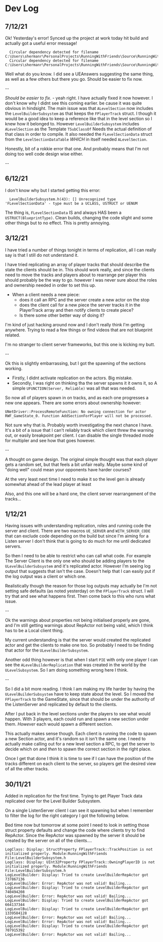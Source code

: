 ﻿# Dev Log

## 7/12/21

Ok! Yesterday's error! Synced up the project at work today hit build and actually got a useful error message!
```
  Circular dependency detected for filename C:\Users\shermanr\PersonalProjects\RunningWithFriends\Source\RunningWithFriends\LevelSection.h!
  Circular dependency detected for filename C:\Users\shermanr\PersonalProjects\RunningWithFriends\Source\RunningWithFriends\LevelSectionsDataTable.h!
```

Well what do you know. I did see a UEAnswers suggesting the same thing, as well as a few others but there you go.
Should be easier to fix now.

--

*Should be easier to fix*. - yeah right. I have actually fixed it now however. 
I don't know why I didnt see this coming earlier. be cause it was quite obvious in hindsight. 
The main issue was that `ALevelSection` now includes the `LevelBuilderSubsystem` as that keeps the `FPlayerTrack` struct.
I though it would be a good idea to keep a reference like that in the level section so I knew how it belonged to.
However `LevelBuilderSubsystem` includes `ALevelSection` as the Template `TSubClassOf` Needs the actual definition of that class in order to compile. It also needed the `FLevelSectionData` struct from the `LevelSectionDataTable` _WHICH_ in itself needed `ALevelSection`. 

Honestly, bit of a rokkie error that one. And probably means that I'm not doing too well code design wise either.

--

## 6/12/21

I don't know why but I started getting this error:

```
  LevelBuilderSubsystem.h(43): [] Unrecognized type 'FLevelSectionData' - type must be a UCLASS, USTRUCT or UENUM
```
The thing is, `FLevelSectionData` IS and always HAS been a `USTRUCT(BlueprintType)`. Clean builds, changing the code slight and some other things but to no effect. 
This is pretty annoying.

## 3/12/21
I have tried a number of things tonight in terms of replication, all I can really say is that I still do not understand it.

I have tried replicating an array of player tracks that should describe the state the clients should be in. This should work really, and since the clients need to move the tracks and players about to rearrange per player this should probably be the way to go. however I was never sure about the roles and ownership needed in order to set this up.

* When a client needs a new piece:
  * does it call an RPC and the server create a new actor on the stop
  * does the client call for a new piece the server tracks it in the PlayerTrack array and then notify clients to create piece?
  * Is there some other better way of doing it?

I'm kind of just hacking around now and I don't really think I'm getting anywhere. Trying to read a few things or find videos that are not blueprint related.

I'm no stranger to client server frameworks, but this one is kicking my butt.

--

Ok this is slightly embarrassing, but I got the spawning of the sections working.

* Firstly, I didnt activate replication on the actors. Big mistake. 
* Secondly, I was right on thinking tha the server spawns it it owns it, so A simple `UFUNCTION(Server, Reliable)` was all that was needed. 

So now all of players spawn in on tracks, and as each one progresses a new one appears. 
There are some errors about ownership however: 

``` 
UNetDriver::ProcessRemoteFunction: No owning connection for actor RWF_GameState_0. Function AddSectionForPlayer will not be processed.
```

Not sure why that is. Probably worth investigating the next chance I have. It's a bit of a issue that I can't reliably track which client threw the warning out, or easily breakpoint per client. I can disable the single threaded mode for multipler and see how that goes however. 


-- 

A thought on game design. The original simple thought was that each player gets a random set, but that feels a bit unfair really. Maybe some kind of "doing well" could mean your opponents have harder courses?

At the very least next time I need to make it so the level gen is already somewhat ahead of the lead player at least

Also, and this one will be a hard one, the client server rearrangement of the tracks...

## 1/12/21
Having issues with understanding replication, roles and running code the server and client.
There are two macros `UE_SERVER` and `WITH_SERVER_CODE` that can exclude code depending on the build but since I'm aiming
for a Listen server I don't think that is going to do much for me until dedicated servers.

So then I need to be able to restrict who can call what code. For example The Server Client is the only one who should be adding players to the `ULevelBuilderSubsystem` and it's replicated actor. However I'm seeing log output that suggests that isn't the case. Doesn't help that I can easily put if the log output was a client or which one.

Realistically though the reason for those log outputs may actually be I'm not setting safe defaults (as noted yesterday) on the `FPlayerTrack` struct. I will try that and see what happens first. Then come back to this who runs what issue.

-- 

Ok the warnings about properties not being initialised properly are gone, and I'm still getting warnings about RepActor not being valid, which I think has to be a Local client thing.

My current understanding is that the server would created the replicated actor and get the clients to make one too. So probably I need to be finding that actor for the `ULevelBuilderSubsystem`. 

Another odd thing however is that when I start `PIE` with only one player I can see the `ALevelBuilderReplication` that was created in the world by the `ULevelSubsystem`. So I am doing something wrong here I think.

--

So I did a bit more reading. I think I am making my life harder by having the `ULevelBuilderSubsystem` have to keep state about the level. So I moved the `FPlayerTrack` to the GameState, since that should be under the authority of the ListenServer and replicated by default to the clients. 

After I put back in the level sections under the players to see what would happen.
With 3 players, each could run and spawn a new section under them. _However_ each would spawn a different section.

This actually makes sense though. Each client is running the code to spawn a new Section actor, and it's random so it isn't the same one. I need to actually make calling out for a new level section a RPC, to get the server to decide which on and _then_ to spawn the correct section in the right place.

Once I get that done I think it is time to see if I can have the position of the tracks different on each client to the server, so players get the desired view of all the other tracks. 

## 30/11/21

Added in replication for the first time. Trying to get Player Track data replicated over for the Level Builder
Subsystem. 

On a single ListenServer client I can see it spawning but when I remember to filter the log for the right category
I got the following below. 

Bed time now but tomorrow at some point I need to look in setting those struct property defaults and change the code
where clients try to find RepActor. Since the RepActor was spawned by the server it should be created by the server on
all of the clients....


```
LogClass: Display: StructProperty FPlayerTrack::TrackPosition is not initialized properly. Module:RunningWithFriends File:LevelBuilderSubsystem.h
LogClass: Display: UInt32Property FPlayerTrack::OwningPlayerID is not initialized properly. Module:RunningWithFriends File:LevelBuilderSubsystem.h
LogLevelBuilder: Display: Tried to create LevelBuilderRepActor got 737867136
LogLevelBuilder: Error: RepActor was not valid! Bailing...
LogLevelBuilder: Display: Tried to create LevelBuilderRepActor got 740494208
LogLevelBuilder: Error: RepActor was not valid! Bailing...
LogLevelBuilder: Display: Tried to create LevelBuilderRepActor got 664137344
LogLevelBuilder: Display: Tried to create LevelBuilderRepActor got 1339584128
LogLevelBuilder: Error: RepActor was not valid! Bailing...
LogLevelBuilder: Error: RepActor was not valid! Bailing...
LogLevelBuilder: Display: Tried to create LevelBuilderRepActor got 707915392
LogLevelBuilder: Error: RepActor was not valid! Bailing...
````